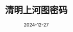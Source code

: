 ---
layout: page
title: 清明上河图密码
description: >
  以宋朝为背景的古装悬疑剧。比较雷人的是一眼假的虚拟背景，和个别演员令人出戏的台词。连环案的设计还可以，但是其精巧程度一般，没有什么出人意料的出彩地方。作为下饭剧还可以，有点儿搞笑和意思，吃得下饭。看到后面只想着快点儿看完，比起这种26集，更喜欢8到12集的长度。
category: 剧集
img: assets/img/movie/2024/qing_ming_shang_he_tu_mi_ma.webp
star: 3
date: 2024-12-27
---